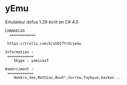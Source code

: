 yEmu
====

Emulateur dofus 1.29 écrit en C# 4.0

 	CHANGELOG
 	  ============
 	 
 	 https://trello.com/b/oU0ITYrO/yemu
 	 
 	Information : 
 	 ============
 		Skype : yamisaaf

 	Remerciment :
 	 ============
 		Nekkro,Xeo,Mathias,Bouh²,Sorrow,Taykyue,baskwo ...
